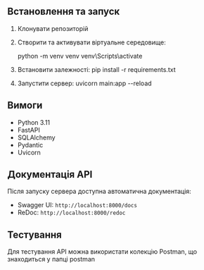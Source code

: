 ## Встановлення та запуск
1. Клонувати репозиторій
2. Створити та активувати віртуальне середовище:

      python -m venv venv
      venv\Scripts\activate

3. Встановити залежності:
    pip install -r requirements.txt

4. Запустити сервер:
    uvicorn main:app --reload
   
## Вимоги
- Python 3.11   
- FastAPI  
- SQLAlchemy  
- Pydantic  
- Uvicorn  
## Документація API
Після запуску сервера доступна автоматична документація:

- Swagger UI: `http://localhost:8000/docs`  
- ReDoc: `http://localhost:8000/redoc`  

## Тестування
Для тестування API можна використати колекцію Postman, що знаходиться у папці postman
